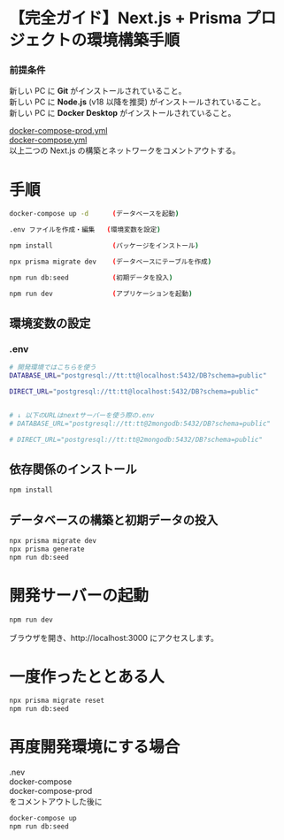 # 【完全ガイド】Next.js + Prisma プロジェクトの環境構築手順

### 前提条件

新しい PC に **Git** がインストールされていること。  
新しい PC に **Node.js** (v18 以降を推奨) がインストールされていること。  
新しい PC に **Docker Desktop** がインストールされていること。

[docker-compose-prod.yml](/npg/docker-compose-prod.yml)  
[docker-compose.yml](/npg/docker-compose.yml)  
以上二つの Next.js の構築とネットワークをコメントアウトする。

# 手順

```bash
docker-compose up -d      (データベースを起動)

.env ファイルを作成・編集   (環境変数を設定)

npm install               (パッケージをインストール)

npx prisma migrate dev    (データベースにテーブルを作成)

npm run db:seed           (初期データを投入)

npm run dev               (アプリケーションを起動)
```

## 環境変数の設定

### .env

```bash
# 開発環境ではこちらを使う
DATABASE_URL="postgresql://tt:tt@localhost:5432/DB?schema=public"

DIRECT_URL="postgresql://tt:tt@localhost:5432/DB?schema=public"


# ↓ 以下のURLはnextサーバーを使う際の.env
# DATABASE_URL="postgresql://tt:tt@2mongodb:5432/DB?schema=public"

# DIRECT_URL="postgresql://tt:tt@2mongodb:5432/DB?schema=public"
```

## 依存関係のインストール

```bash
npm install
```

## データベースの構築と初期データの投入

```bash
npx prisma migrate dev
npx prisma generate
npm run db:seed
```

# 開発サーバーの起動

```bash
npm run dev
```

ブラウザを開き、http://localhost:3000 にアクセスします。

# 一度作ったととある人

```bash
npx prisma migrate reset
npm run db:seed
```

# 再度開発環境にする場合

.nev  
docker-compose  
docker-compose-prod  
をコメントアウトした後に

```bash
docker-compose up
npm run db:seed
```

